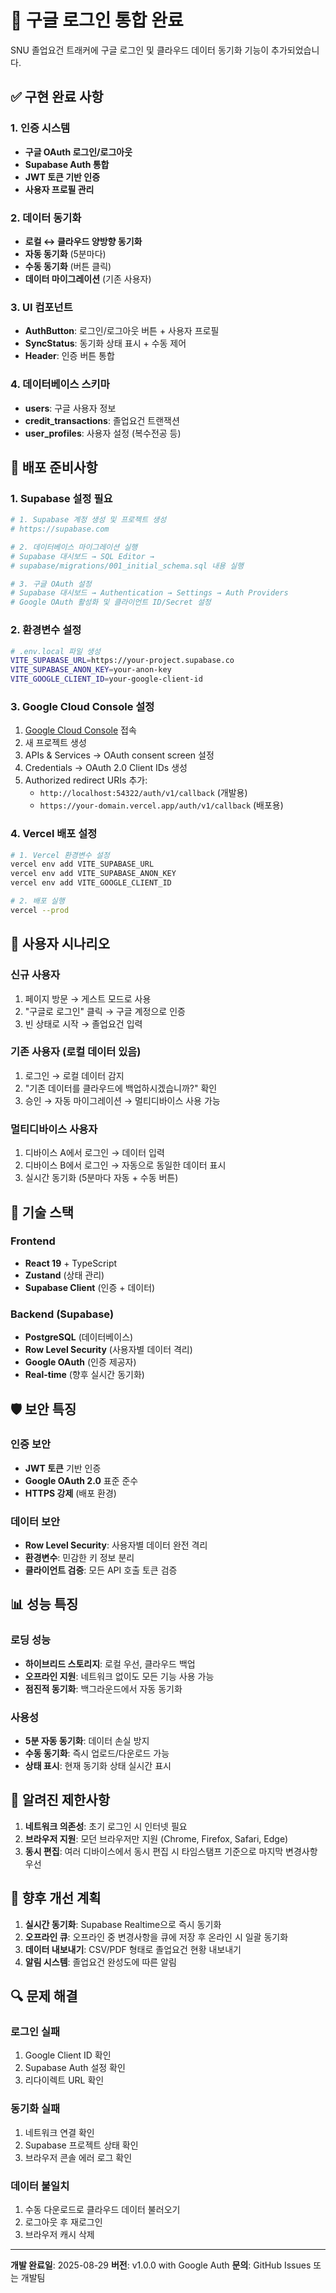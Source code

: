 # 🔐 구글 로그인 통합 완료

SNU 졸업요건 트래커에 구글 로그인 및 클라우드 데이터 동기화 기능이 추가되었습니다.

## ✅ 구현 완료 사항

### 1. 인증 시스템
- **구글 OAuth 로그인/로그아웃**
- **Supabase Auth 통합**
- **JWT 토큰 기반 인증**
- **사용자 프로필 관리**

### 2. 데이터 동기화
- **로컬 ↔ 클라우드 양방향 동기화**
- **자동 동기화** (5분마다)
- **수동 동기화** (버튼 클릭)
- **데이터 마이그레이션** (기존 사용자)

### 3. UI 컴포넌트
- **AuthButton**: 로그인/로그아웃 버튼 + 사용자 프로필
- **SyncStatus**: 동기화 상태 표시 + 수동 제어
- **Header**: 인증 버튼 통합

### 4. 데이터베이스 스키마
- **users**: 구글 사용자 정보
- **credit_transactions**: 졸업요건 트랜잭션
- **user_profiles**: 사용자 설정 (복수전공 등)

## 🚀 배포 준비사항

### 1. Supabase 설정 필요
```bash
# 1. Supabase 계정 생성 및 프로젝트 생성
# https://supabase.com

# 2. 데이터베이스 마이그레이션 실행
# Supabase 대시보드 → SQL Editor → 
# supabase/migrations/001_initial_schema.sql 내용 실행

# 3. 구글 OAuth 설정
# Supabase 대시보드 → Authentication → Settings → Auth Providers
# Google OAuth 활성화 및 클라이언트 ID/Secret 설정
```

### 2. 환경변수 설정
```bash
# .env.local 파일 생성
VITE_SUPABASE_URL=https://your-project.supabase.co
VITE_SUPABASE_ANON_KEY=your-anon-key
VITE_GOOGLE_CLIENT_ID=your-google-client-id
```

### 3. Google Cloud Console 설정
1. [Google Cloud Console](https://console.cloud.google.com) 접속
2. 새 프로젝트 생성
3. APIs & Services → OAuth consent screen 설정
4. Credentials → OAuth 2.0 Client IDs 생성
5. Authorized redirect URIs 추가:
   - `http://localhost:54322/auth/v1/callback` (개발용)
   - `https://your-domain.vercel.app/auth/v1/callback` (배포용)

### 4. Vercel 배포 설정
```bash
# 1. Vercel 환경변수 설정
vercel env add VITE_SUPABASE_URL
vercel env add VITE_SUPABASE_ANON_KEY
vercel env add VITE_GOOGLE_CLIENT_ID

# 2. 배포 실행
vercel --prod
```

## 📱 사용자 시나리오

### 신규 사용자
1. 페이지 방문 → 게스트 모드로 사용
2. "구글로 로그인" 클릭 → 구글 계정으로 인증
3. 빈 상태로 시작 → 졸업요건 입력

### 기존 사용자 (로컬 데이터 있음)
1. 로그인 → 로컬 데이터 감지
2. "기존 데이터를 클라우드에 백업하시겠습니까?" 확인
3. 승인 → 자동 마이그레이션 → 멀티디바이스 사용 가능

### 멀티디바이스 사용자
1. 디바이스 A에서 로그인 → 데이터 입력
2. 디바이스 B에서 로그인 → 자동으로 동일한 데이터 표시
3. 실시간 동기화 (5분마다 자동 + 수동 버튼)

## 🔧 기술 스택

### Frontend
- **React 19** + TypeScript
- **Zustand** (상태 관리)
- **Supabase Client** (인증 + 데이터)

### Backend (Supabase)
- **PostgreSQL** (데이터베이스)
- **Row Level Security** (사용자별 데이터 격리)
- **Google OAuth** (인증 제공자)
- **Real-time** (향후 실시간 동기화)

## 🛡️ 보안 특징

### 인증 보안
- **JWT 토큰** 기반 인증
- **Google OAuth 2.0** 표준 준수
- **HTTPS 강제** (배포 환경)

### 데이터 보안
- **Row Level Security**: 사용자별 데이터 완전 격리
- **환경변수**: 민감한 키 정보 분리
- **클라이언트 검증**: 모든 API 호출 토큰 검증

## 📊 성능 특징

### 로딩 성능
- **하이브리드 스토리지**: 로컬 우선, 클라우드 백업
- **오프라인 지원**: 네트워크 없이도 모든 기능 사용 가능
- **점진적 동기화**: 백그라운드에서 자동 동기화

### 사용성
- **5분 자동 동기화**: 데이터 손실 방지
- **수동 동기화**: 즉시 업로드/다운로드 가능
- **상태 표시**: 현재 동기화 상태 실시간 표시

## 🚨 알려진 제한사항

1. **네트워크 의존성**: 초기 로그인 시 인터넷 필요
2. **브라우저 지원**: 모던 브라우저만 지원 (Chrome, Firefox, Safari, Edge)
3. **동시 편집**: 여러 디바이스에서 동시 편집 시 타임스탬프 기준으로 마지막 변경사항 우선

## 🎯 향후 개선 계획

1. **실시간 동기화**: Supabase Realtime으로 즉시 동기화
2. **오프라인 큐**: 오프라인 중 변경사항을 큐에 저장 후 온라인 시 일괄 동기화
3. **데이터 내보내기**: CSV/PDF 형태로 졸업요건 현황 내보내기
4. **알림 시스템**: 졸업요건 완성도에 따른 알림

## 🔍 문제 해결

### 로그인 실패
1. Google Client ID 확인
2. Supabase Auth 설정 확인
3. 리다이렉트 URL 확인

### 동기화 실패
1. 네트워크 연결 확인
2. Supabase 프로젝트 상태 확인
3. 브라우저 콘솔 에러 로그 확인

### 데이터 불일치
1. 수동 다운로드로 클라우드 데이터 불러오기
2. 로그아웃 후 재로그인
3. 브라우저 캐시 삭제

---

**개발 완료일**: 2025-08-29
**버전**: v1.0.0 with Google Auth
**문의**: GitHub Issues 또는 개발팀